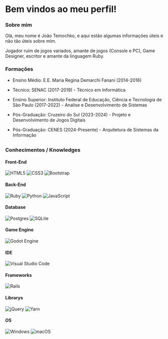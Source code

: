 # Bem vindos ao meu perfil!

### Sobre mim
Olá, meu nome é João Temochko, e aqui estão algumas informações úteis e não tão úteis sobre mim.

Jogador ruim de jogos variados, amante de jogos (Console e PC), Game Designer, escritor e amante da linguagem Ruby.

### Formações
- Ensino Médio:
E.E. Maria Regina Demarchi Fanani (2014-2016)

- Técnico: SENAC (2017-2019) - Técnico em Informática

- Ensino Superior:
Instituto Federal de Educação, Ciência e Tecnologia de São Paulo (2017-2022) - Analise e Desenvolvimento de Sistemas 

- Pós-Graduação: Cruzeiro do Sul (2023-2024) - Projeto e Desenvolvimento de Jogos Digitais

- Pós-Graduação: CENES (2024-Presente) - Arquitetura de Sistemas da Informação

##

### Conhecimentos / Knowledges
#### Front-End
![HTML5](https://img.shields.io/badge/html5-%23E34F26.svg?style=for-the-badge&logo=html5&logoColor=white)
![CSS3](https://img.shields.io/badge/css3-%231572B6.svg?style=for-the-badge&logo=css3&logoColor=white)
![Bootstrap](https://img.shields.io/badge/bootstrap-%238511FA.svg?style=for-the-badge&logo=bootstrap&logoColor=white)

#### Back-End 
![Ruby](https://img.shields.io/badge/ruby-%23CC342D.svg?style=for-the-badge&logo=ruby&logoColor=white)
![Python](https://img.shields.io/badge/python-3670A0?style=for-the-badge&logo=python&logoColor=ffdd54)
![JavaScript](https://img.shields.io/badge/javascript-%23323330.svg?style=for-the-badge&logo=javascript&logoColor=%23F7DF1E)

#### Database
![Postgres](https://img.shields.io/badge/postgres-%23316192.svg?style=for-the-badge&logo=postgresql&logoColor=white)
![SQLite](https://img.shields.io/badge/sqlite-%2307405e.svg?style=for-the-badge&logo=sqlite&logoColor=white)

#### Game Engine
![Godot Engine](https://img.shields.io/badge/GODOT-%23FFFFFF.svg?style=for-the-badge&logo=godot-engine)


#### IDE
![Visual Studio Code](https://img.shields.io/badge/Visual%20Studio%20Code-0078d7.svg?style=for-the-badge&logo=visual-studio-code&logoColor=white)

#### Frameworks
![Rails](https://img.shields.io/badge/rails-%23CC0000.svg?style=for-the-badge&logo=ruby-on-rails&logoColor=white)

#### Librarys
![jQuery](https://img.shields.io/badge/jquery-%230769AD.svg?style=for-the-badge&logo=jquery&logoColor=white)
![Yarn](https://img.shields.io/badge/yarn-%232C8EBB.svg?style=for-the-badge&logo=yarn&logoColor=white)

#### OS
![Windows](https://img.shields.io/badge/Windows-0078D6?style=for-the-badge&logo=windows&logoColor=white)
![macOS](https://img.shields.io/badge/mac%20os-000000?style=for-the-badge&logo=macos&logoColor=F0F0F0)
<!--
**joaotemochko/joaotemochko** is a ✨ _special_ ✨ repository because its `README.md` (this file) appears on your GitHub profile.

Here are some ideas to get you started:

- 🔭 I’m currently working on ...
- 🌱 I’m currently learning ...
- 👯 I’m looking to collaborate on ...
- 🤔 I’m looking for help with ...
- 💬 Ask me about ...
- 📫 How to reach me: ...
- 😄 Pronouns: ...
- ⚡ Fun fact: ...
-->

